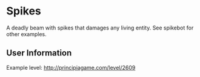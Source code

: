# Spikes
A deadly beam with spikes that damages any living entity. See spikebot for other examples.

## User Information
Example level: http://principiagame.com/level/2609